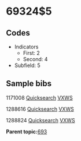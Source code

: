 # 69324$5

## Codes

-   Indicators
    -   First: 2
    -   Second: 4
-   Subfield: 5

## Sample bibs

1171008 [Quicksearch](https://search.library.yale.edu/catalog/1171008) [VXWS](http://prodorbis.library.yale.edu:7014/vxws/GetHoldingsService?bibId=1171008)

1288616 [Quicksearch](https://search.library.yale.edu/catalog/1288616) [VXWS](http://prodorbis.library.yale.edu:7014/vxws/GetHoldingsService?bibId=1288616)

1288824 [Quicksearch](https://search.library.yale.edu/catalog/1288824) [VXWS](http://prodorbis.library.yale.edu:7014/vxws/GetHoldingsService?bibId=1288824)

**Parent topic:**[693](../../tags/693/693.md)

